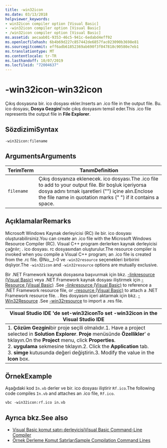 ```yaml
---
title: -win32icon
ms.date: 03/13/2018
helpviewer_keywords:
- win32icon compiler option [Visual Basic]
- -win32icon compiler option [Visual Basic]
- /win32icon compiler option [Visual Basic]
ms.assetid: aecaab01-9353-46c5-941c-6edabd4eff92
ms.openlocfilehash: 6b4b69d227c857442de6857fac023090b3698e81
ms.sourcegitcommit: eff6adb61852369ab690f3f047818c90580e7eb1
ms.translationtype: MT
ms.contentlocale: tr-TR
ms.lasthandoff: 10/07/2019
ms.locfileid: "72004637"
---
```

# <a name="-win32icon"></a><span data-ttu-id="dbb53-102">-win32icon</span><span class="sxs-lookup"><span data-stu-id="dbb53-102">-win32icon</span></span>
<span data-ttu-id="dbb53-103">Çıkış dosyasına bir. ico dosyası ekler.</span><span class="sxs-lookup"><span data-stu-id="dbb53-103">Inserts an .ico file in the output file.</span></span> <span data-ttu-id="dbb53-104">Bu. ico dosyası, **Dosya Gezgini**'nde çıkış dosyasını temsil eder.</span><span class="sxs-lookup"><span data-stu-id="dbb53-104">This .ico file represents the output file in **File Explorer**.</span></span>  
  
## <a name="syntax"></a><span data-ttu-id="dbb53-105">Sözdizimi</span><span class="sxs-lookup"><span data-stu-id="dbb53-105">Syntax</span></span>  
  
```console  
-win32icon:filename  
```  
  
## <a name="arguments"></a><span data-ttu-id="dbb53-106">Arguments</span><span class="sxs-lookup"><span data-stu-id="dbb53-106">Arguments</span></span>  
  
|<span data-ttu-id="dbb53-107">Terim</span><span class="sxs-lookup"><span data-stu-id="dbb53-107">Term</span></span>|<span data-ttu-id="dbb53-108">Tanım</span><span class="sxs-lookup"><span data-stu-id="dbb53-108">Definition</span></span>|  
|---|---|  
|`filename`|<span data-ttu-id="dbb53-109">Çıkış dosyanıza eklenecek. ico dosyası.</span><span class="sxs-lookup"><span data-stu-id="dbb53-109">The .ico file to add to your output file.</span></span> <span data-ttu-id="dbb53-110">Bir boşluk içeriyorsa dosya adını tırnak işaretleri ("") içine alın.</span><span class="sxs-lookup"><span data-stu-id="dbb53-110">Enclose the file name in quotation marks (" ") if it contains a space.</span></span>|  
  
## <a name="remarks"></a><span data-ttu-id="dbb53-111">Açıklamalar</span><span class="sxs-lookup"><span data-stu-id="dbb53-111">Remarks</span></span>  
 <span data-ttu-id="dbb53-112">Microsoft Windows Kaynak derleyicisi (RC) ile bir. ico dosyası oluşturabilirsiniz.</span><span class="sxs-lookup"><span data-stu-id="dbb53-112">You can create an .ico file with the Microsoft Windows Resource Compiler (RC).</span></span> <span data-ttu-id="dbb53-113">Visual C++ program derlerken kaynak derleyicisi çağrılır; . ico dosyası. rc dosyasından oluşturulur.</span><span class="sxs-lookup"><span data-stu-id="dbb53-113">The resource compiler is invoked when you compile a Visual C++ program; an .ico file is created from the .rc file.</span></span> <span data-ttu-id="dbb53-114">@No__t-0 ve `-win32resource` seçenekleri birbirini dışlıyor.</span><span class="sxs-lookup"><span data-stu-id="dbb53-114">The `-win32icon` and `-win32resource` options are mutually exclusive.</span></span>  
  
 <span data-ttu-id="dbb53-115">Bir .NET Framework kaynak dosyasına başvurmak için bkz. [-linkresource (Visual Basic)](../../../visual-basic/reference/command-line-compiler/linkresource.md) veya .NET Framework kaynak dosyası iliştirmek için [-Resource (Visual Basic)](../../../visual-basic/reference/command-line-compiler/resource.md) .</span><span class="sxs-lookup"><span data-stu-id="dbb53-115">See [-linkresource (Visual Basic)](../../../visual-basic/reference/command-line-compiler/linkresource.md) to reference a .NET Framework resource file, or [-resource (Visual Basic)](../../../visual-basic/reference/command-line-compiler/resource.md) to attach a .NET Framework resource file.</span></span> <span data-ttu-id="dbb53-116">. Res dosyasını içeri aktarmak için bkz. [-Win32Resource](../../../visual-basic/reference/command-line-compiler/win32resource.md) .</span><span class="sxs-lookup"><span data-stu-id="dbb53-116">See [-win32resource](../../../visual-basic/reference/command-line-compiler/win32resource.md) to import a .res file.</span></span>  
  
|<span data-ttu-id="dbb53-117">Visual Studio IDE 'de set-win32icon</span><span class="sxs-lookup"><span data-stu-id="dbb53-117">To set -win32icon in the Visual Studio IDE</span></span>|  
|---|  
|<span data-ttu-id="dbb53-118">1. **Çözüm Gezgini**bir proje seçili olmalıdır.</span><span class="sxs-lookup"><span data-stu-id="dbb53-118">1.  Have a project selected in **Solution Explorer**.</span></span> <span data-ttu-id="dbb53-119">**Proje** menüsünde **Özellikler**' e tıklayın.</span><span class="sxs-lookup"><span data-stu-id="dbb53-119">On the **Project** menu, click **Properties**.</span></span> <br /><span data-ttu-id="dbb53-120">2. **uygulama** sekmesine tıklayın.</span><span class="sxs-lookup"><span data-stu-id="dbb53-120">2.  Click the **Application** tab.</span></span><br /><span data-ttu-id="dbb53-121">3. **simge** kutusunda değeri değiştirin.</span><span class="sxs-lookup"><span data-stu-id="dbb53-121">3.  Modify the value in the **Icon** box.</span></span>|  
  
## <a name="example"></a><span data-ttu-id="dbb53-122">Örnek</span><span class="sxs-lookup"><span data-stu-id="dbb53-122">Example</span></span>  
 <span data-ttu-id="dbb53-123">Aşağıdaki kod `In.vb` derler ve bir. ico dosyası iliştirir `Rf.ico`.</span><span class="sxs-lookup"><span data-stu-id="dbb53-123">The following code compiles `In.vb` and attaches an .ico file, `Rf.ico`.</span></span>  
  
```console
vbc -win32icon:rf.ico in.vb  
```  
  
## <a name="see-also"></a><span data-ttu-id="dbb53-124">Ayrıca bkz.</span><span class="sxs-lookup"><span data-stu-id="dbb53-124">See also</span></span>

- [<span data-ttu-id="dbb53-125">Visual Basic komut satırı derleyicisi</span><span class="sxs-lookup"><span data-stu-id="dbb53-125">Visual Basic Command-Line Compiler</span></span>](../../../visual-basic/reference/command-line-compiler/index.md)
- [<span data-ttu-id="dbb53-126">Örnek Derleme Komut Satırları</span><span class="sxs-lookup"><span data-stu-id="dbb53-126">Sample Compilation Command Lines</span></span>](../../../visual-basic/reference/command-line-compiler/sample-compilation-command-lines.md)
